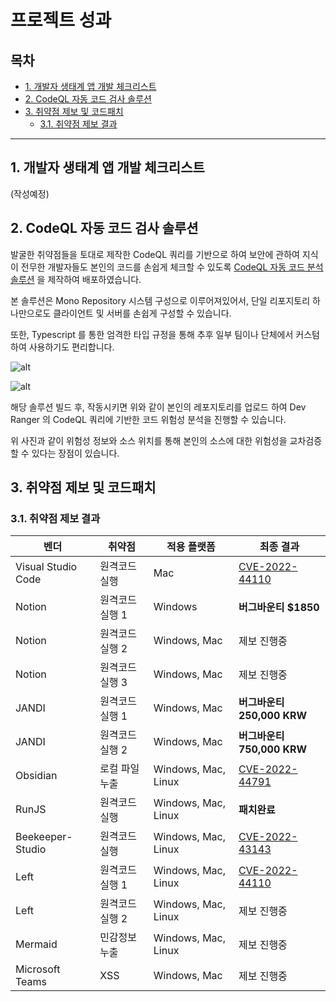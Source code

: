 # 프로젝트 성과

## 목차

- [1. 개발자 생태계 앱 개발 체크리스트](#1-개발자-생태계-앱-개발-체크리스트)
- [2. CodeQL 자동 코드 검사 솔루션](#2-CodeQL-자동-코드-검사-솔루션)
- [3. 취약점 제보 및 코드패치](#3-취약점-제보-및-코드패치)
  - [3.1. 취약점 제보 결과](#31-취약점-제보-결과)

---

## 1. 개발자 생태계 앱 개발 체크리스트

(작성예정)

## 2. CodeQL 자동 코드 검사 솔루션

발굴한 취약점들을 토대로 제작한 CodeQL 쿼리를 기반으로 하여 보안에 관하여 지식이 전무한 개발자들도 본인의 코드를 손쉽게 체크할 수 있도록 [CodeQL 자동 코드 분석 솔루션](https://github.com/BoB11-Dev-Ranger/CodeQL-Service) 을 제작하여 배포하였습니다.

본 솔루션은 Mono Repository 시스템 구성으로 이루어져있어서, 단일 리포지토리 하나만으로도 클라이언트 및 서버를 손쉽게 구성할 수 있습니다.

또한, Typescript 를 통한 엄격한 타입 규정을 통해 추후 일부 팀이나 단체에서 커스텀 하여 사용하기도 편리합니다.

![alt](https://i.imgur.com/uhsbU8K.png)

![alt](https://i.imgur.com/ThPjzNS.png)

해당 솔루션 빌드 후, 작동시키면 위와 같이 본인의 레포지토리를 업로드 하여 Dev Ranger 의 CodeQL 쿼리에 기반한 코드 위험성 분석을 진행할 수 있습니다.

위 사진과 같이 위험성 정보와 소스 위치를 통해 본인의 소스에 대한 위험성을 교차검증 할 수 있다는 장점이 있습니다.

## 3. 취약점 제보 및 코드패치

### 3.1. 취약점 제보 결과

| 벤더               | 취약점         | 적용 플랫폼         | 최종 결과                                           |
| ------------------ | -------------- | ------------------- | --------------------------------------------------- |
| Visual Studio Code | 원격코드실행   | Mac                 | [CVE-2022-44110](https://cve.report/CVE-2022-44110) |
| Notion             | 원격코드실행 1 | Windows             | **버그바운티 $1850**                                |
| Notion             | 원격코드실행 2 | Windows, Mac        | 제보 진행중                                         |
| Notion             | 원격코드실행 3 | Windows, Mac        | 제보 진행중                                         |
| JANDI              | 원격코드실행 1 | Windows, Mac        | **버그바운티 250,000 KRW**                          |
| JANDI              | 원격코드실행 2 | Windows, Mac        | **버그바운티 750,000 KRW**                          |
| Obsidian           | 로컬 파일 누출 | Windows, Mac, Linux | [CVE-2022-44791](https://cve.report/CVE-2022-44791) |
| RunJS              | 원격코드실행   | Windows, Mac, Linux | **패치완료**                                        |
| Beekeeper-Studio   | 원격코드실행   | Windows, Mac, Linux | [CVE-2022-43143](https://cve.report/CVE-2022-43143) |
| Left               | 원격코드실행 1 | Windows, Mac, Linux | [CVE-2022-44110](https://cve.report/CVE-2022-44110) |
| Left               | 원격코드실행 2 | Windows, Mac, Linux | 제보 진행중                                         |
| Mermaid            | 민감정보누출   | Windows, Mac, Linux | 제보 진행중                                         |
| Microsoft Teams    | XSS            | Windows, Mac        | 제보 진행중                                         |

